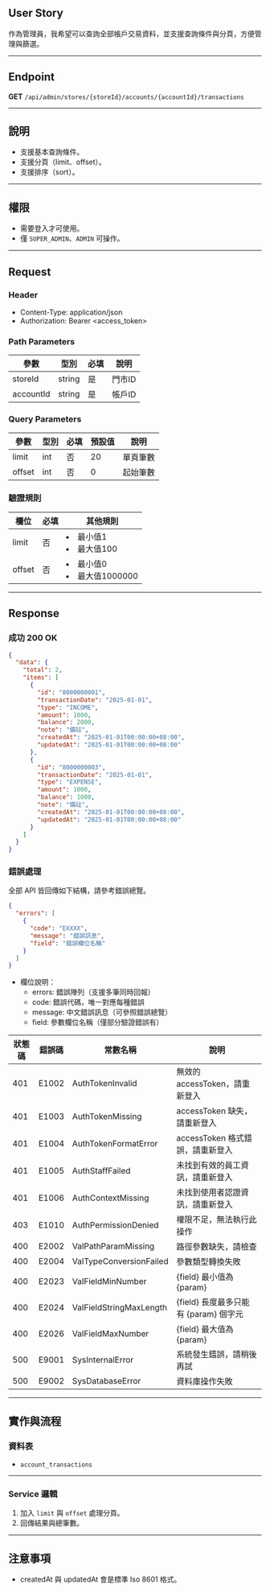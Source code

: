 ## User Story

作為管理員，我希望可以查詢全部帳戶交易資料，並支援查詢條件與分頁，方便管理與篩選。

---

## Endpoint

**GET** `/api/admin/stores/{storeId}/accounts/{accountId}/transactions`

---

## 說明

- 支援基本查詢條件。
- 支援分頁（limit、offset）。
- 支援排序（sort）。

---

## 權限

- 需要登入才可使用。
- 僅 `SUPER_ADMIN`、`ADMIN` 可操作。

---

## Request

### Header

- Content-Type: application/json
- Authorization: Bearer <access_token>

### Path Parameters

| 參數      | 型別   | 必填 | 說明   |
| --------- | ------ | ---- | ------ |
| storeId   | string | 是   | 門市ID |
| accountId | string | 是   | 帳戶ID |

### Query Parameters

| 參數   | 型別 | 必填 | 預設值 | 說明     |
| ------ | ---- | ---- | ------ | -------- |
| limit  | int  | 否   | 20     | 單頁筆數 |
| offset | int  | 否   | 0      | 起始筆數 |

### 驗證規則

| 欄位   | 必填 | 其他規則                     |
| ------ | ---- | ---------------------------- |
| limit  | 否   | <li>最小值1<li>最大值100     |
| offset | 否   | <li>最小值0<li>最大值1000000 |

---

## Response

### 成功 200 OK

```json
{
  "data": {
    "total": 2,
    "items": [
      {
        "id": "8000000001",
        "transactionDate": "2025-01-01",
        "type": "INCOME",
        "amount": 1000,
        "balance": 2000,
        "note": "備註",
        "createdAt": "2025-01-01T00:00:00+08:00",
        "updatedAt": "2025-01-01T00:00:00+08:00"
      },
      {
        "id": "8000000003",
        "transactionDate": "2025-01-01",
        "type": "EXPENSE",
        "amount": 1000,
        "balance": 1000,
        "note": "備註",
        "createdAt": "2025-01-01T00:00:00+08:00",
        "updatedAt": "2025-01-01T00:00:00+08:00"
      }
    ]
  }
}
```

### 錯誤處理

全部 API 皆回傳如下結構，請參考錯誤總覽。

```json
{
  "errors": [
    {
      "code": "EXXXX",
      "message": "錯誤訊息",
      "field": "錯誤欄位名稱"
    }
  ]
}
```

- 欄位說明：
  - errors: 錯誤陣列（支援多筆同時回報）
  - code: 錯誤代碼，唯一對應每種錯誤
  - message: 中文錯誤訊息（可參照錯誤總覽）
  - field: 參數欄位名稱（僅部分驗證錯誤有）

| 狀態碼 | 錯誤碼 | 常數名稱                | 說明                                  |
| ------ | ------ | ----------------------- | ------------------------------------- |
| 401    | E1002  | AuthTokenInvalid        | 無效的 accessToken，請重新登入        |
| 401    | E1003  | AuthTokenMissing        | accessToken 缺失，請重新登入          |
| 401    | E1004  | AuthTokenFormatError    | accessToken 格式錯誤，請重新登入      |
| 401    | E1005  | AuthStaffFailed         | 未找到有效的員工資訊，請重新登入      |
| 401    | E1006  | AuthContextMissing      | 未找到使用者認證資訊，請重新登入      |
| 403    | E1010  | AuthPermissionDenied    | 權限不足，無法執行此操作              |
| 400    | E2002  | ValPathParamMissing     | 路徑參數缺失，請檢查                  |
| 400    | E2004  | ValTypeConversionFailed | 參數類型轉換失敗                      |
| 400    | E2023  | ValFieldMinNumber       | {field} 最小值為 {param}              |
| 400    | E2024  | ValFieldStringMaxLength | {field} 長度最多只能有 {param} 個字元 |
| 400    | E2026  | ValFieldMaxNumber       | {field} 最大值為 {param}              |
| 500    | E9001  | SysInternalError        | 系統發生錯誤，請稍後再試              |
| 500    | E9002  | SysDatabaseError        | 資料庫操作失敗                        |

---

## 實作與流程

### 資料表

- `account_transactions`

---

### Service 邏輯

1. 加入 `limit` 與 `offset` 處理分頁。
2. 回傳結果與總筆數。

---

## 注意事項

- createdAt 與 updatedAt 會是標準 Iso 8601 格式。
